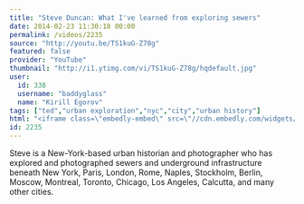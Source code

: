 ```yaml
---
title: "Steve Duncan: What I've learned from exploring sewers"
date: 2014-02-23 11:30:18 00:00
permalink: /videos/2235
source: "http://youtu.be/TS1kuG-Z78g"
featured: false
provider: "YouTube"
thumbnail: "http://i1.ytimg.com/vi/TS1kuG-Z78g/hqdefault.jpg"
user:
  id: 338
  username: "baddyglass"
  name: "Kirill Egorov"
tags: ["ted","urban exploration","nyc","city","urban history"]
html: "<iframe class=\"embedly-embed\" src=\"//cdn.embedly.com/widgets/media.html?src=http%3A%2F%2Fwww.youtube.com%2Fembed%2FTS1kuG-Z78g%3Fwmode%3Dtransparent%26feature%3Doembed&url=http%3A%2F%2Fwww.youtube.com%2Fwatch%3Fv%3DTS1kuG-Z78g&image=http%3A%2F%2Fi1.ytimg.com%2Fvi%2FTS1kuG-Z78g%2Fhqdefault.jpg&key=daaebf4d9cdd46779200162d0ca86e20&type=text%2Fhtml&schema=youtube\" width=\"854\" height=\"480\" scrolling=\"no\" frameborder=\"0\" allowfullscreen></iframe>"
id: 2235
---
```


Steve is a New-York-based urban historian and photographer who has explored and photographed sewers and underground infrastructure beneath New York, Paris, London, Rome, Naples, Stockholm, Berlin, Moscow, Montreal, Toronto, Chicago, Los Angeles, Calcutta, and many other cities.